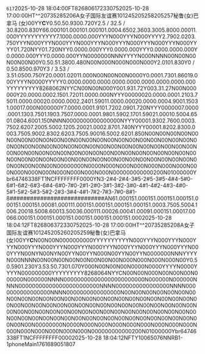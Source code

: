 <?xml version="1.0" encoding="UTF-8"?><serverresponse sip="74.113"><code>617</code><systime>2025-10-28 18:04:00</systime><game id="gid8268061" master="Y" mode="FT" ptype=""><gtype>FT</gtype><gid>8268061</gid><gidm>7233075</gidm><datetime>2025-10-28 17:00:00</datetime><re_time>HT^^</re_time><timeEditPoint>20735285206</timeEditPoint><dangerous>A</dangerous><league>女子国际友谊赛</league><lid>101245</lid><gnum_h>205258</gnum_h><gnum_c>205257</gnum_c><team_h>秘鲁(女)</team_h><team_c>巴拿马 (女)</team_c><session></session><ms></ms><ptype_id>0</ptype_id><ptype></ptype><ptype_map>0</ptype_map><important></important><gopen>Y</gopen><recv>Y</recv><strong>C</strong><sw_ROUH>Y</sw_ROUH><ratio_rouho>0.5</ratio_rouho><ratio_rouhu>0.5</ratio_rouhu><ior_ROUHO>0.930</ior_ROUHO><ior_ROUHU>0.720</ior_ROUHU><sw_ROUC>Y</sw_ROUC><ratio_rouco>2.5 / 3</ratio_rouco><ratio_roucu>2.5 / 3</ratio_roucu><ior_ROUCO>0.820</ior_ROUCO><ior_ROUCU>0.830</ior_ROUCU><sw_RWM>Y</sw_RWM><ior_RWMH1>66.000</ior_RWMH1><ior_RWMH2>101.000</ior_RWMH2><ior_RWMH3>101.000</ior_RWMH3><ior_RWMHOV>101.000</ior_RWMHOV><ior_RWMC1>4.650</ior_RWMC1><ior_RWMC2>2.360</ior_RWMC2><ior_RWMC3>3.300</ior_RWMC3><ior_RWMCOV>5.800</ior_RWMCOV><ior_RWM0>0.000</ior_RWM0><ior_RWMN>11.000</ior_RWMN><sw_RWMH1>Y</sw_RWMH1><sw_RWMH2>Y</sw_RWMH2><sw_RWMH3>Y</sw_RWMH3><sw_RWMHOV>Y</sw_RWMHOV><sw_RWMC1>Y</sw_RWMC1><sw_RWMC2>Y</sw_RWMC2><sw_RWMC3>Y</sw_RWMC3><sw_RWMCOV>Y</sw_RWMCOV><sw_RWM0>Y</sw_RWM0><sw_RWMN>Y</sw_RWMN><sw_RDC>Y</sw_RDC><ior_RDCHN>7.100</ior_RDCHN><ior_RDCCN>0.000</ior_RDCCN><ior_RDCHC>0.000</ior_RDCHC><sw_RDCHN>Y</sw_RDCHN><sw_RDCCN>Y</sw_RDCCN><sw_RDCHC>Y</sw_RDCHC><sw_ARG>N</sw_ARG><ior_ARGH>0</ior_ARGH><ior_ARGC>0</ior_ARGC><ior_ARGN>0</ior_ARGN><sw_ARGH>Y</sw_ARGH><sw_ARGC>Y</sw_ARGC><sw_ARGN>Y</sw_ARGN><sw_BRG>N</sw_BRG><ior_BRGH>0</ior_BRGH><ior_BRGC>0</ior_BRGC><ior_BRGN>0</ior_BRGN><sw_BRGH>Y</sw_BRGH><sw_BRGC>Y</sw_BRGC><sw_BRGN>Y</sw_BRGN><sw_CRG>Y</sw_CRG><ior_CRGH>2.790</ior_CRGH><ior_CRGC>2.020</ior_CRGC><ior_CRGN>3.750</ior_CRGN><sw_CRGH>Y</sw_CRGH><sw_CRGC>Y</sw_CRGC><sw_CRGN>Y</sw_CRGN><sw_DRG>N</sw_DRG><ior_DRGH>0</ior_DRGH><ior_DRGC>0</ior_DRGC><ior_DRGN>0</ior_DRGN><sw_DRGH>Y</sw_DRGH><sw_DRGC>Y</sw_DRGC><sw_DRGN>Y</sw_DRGN><sw_ERG>N</sw_ERG><ior_ERGH>0</ior_ERGH><ior_ERGC>0</ior_ERGC><ior_ERGN>0</ior_ERGN><sw_ERGH>Y</sw_ERGH><sw_ERGC>Y</sw_ERGC><sw_ERGN>Y</sw_ERGN><sw_FRG>N</sw_FRG><ior_FRGH>0</ior_FRGH><ior_FRGC>0</ior_FRGC><ior_FRGN>0</ior_FRGN><sw_FRGH>Y</sw_FRGH><sw_FRGC>Y</sw_FRGC><sw_FRGN>Y</sw_FRGN><sw_GRG>N</sw_GRG><ior_GRGH>0</ior_GRGH><ior_GRGC>0</ior_GRGC><ior_GRGN>0</ior_GRGN><sw_GRGH>Y</sw_GRGH><sw_GRGC>Y</sw_GRGC><sw_GRGN>Y</sw_GRGN><sw_HRG>N</sw_HRG><ior_HRGH>0</ior_HRGH><ior_HRGC>0</ior_HRGC><ior_HRGN>0</ior_HRGN><sw_HRGH>Y</sw_HRGH><sw_HRGC>Y</sw_HRGC><sw_HRGN>Y</sw_HRGN><sw_IRG>N</sw_IRG><ior_IRGH>0</ior_IRGH><ior_IRGC>0</ior_IRGC><ior_IRGN>0</ior_IRGN><sw_IRGH>Y</sw_IRGH><sw_IRGC>Y</sw_IRGC><sw_IRGN>Y</sw_IRGN><sw_JRG>N</sw_JRG><ior_JRGH>0</ior_JRGH><ior_JRGC>0</ior_JRGC><ior_JRGN>0</ior_JRGN><sw_JRGH>Y</sw_JRGH><sw_JRGC>Y</sw_JRGC><sw_JRGN>Y</sw_JRGN><sw_RCS>Y</sw_RCS><ior_RCSH>0</ior_RCSH><ior_RCSC>1.720</ior_RCSC><sw_RCSH>N</sw_RCSH><sw_RCSC>Y</sw_RCSC><sw_RWN>Y</sw_RWN><ior_RWNH>0</ior_RWNH><ior_RWNC>1.720</ior_RWNC><sw_RWNH>N</sw_RWNH><sw_RWNC>Y</sw_RWNC><sw_RWB>Y</sw_RWB><ior_RWBH>0.000</ior_RWBH><ior_RWBC>0.000</ior_RWBC><sw_RWBH>Y</sw_RWBH><sw_RWBC>Y</sw_RWBC><sw_RHG>Y</sw_RHG><ior_RHGH>0.000</ior_RHGH><ior_RHGC>0.000</ior_RHGC><sw_RHGH>Y</sw_RHGH><sw_RHGC>Y</sw_RHGC><sw_RMG>Y</sw_RMG><ior_RMGH>0.000</ior_RMGH><ior_RMGC>0.000</ior_RMGC><ior_RMGN>0.000</ior_RMGN><sw_RWE>Y</sw_RWE><ior_RWEH>0.000</ior_RWEH><ior_RWEC>0.000</ior_RWEC><sw_RWEH>Y</sw_RWEH><sw_RWEC>Y</sw_RWEC><sw_RSB>Y</sw_RSB><ior_RSBH>0.000</ior_RSBH><ior_RSBC>0.000</ior_RSBC><sw_RSBH>Y</sw_RSBH><sw_RSBC>Y</sw_RSBC><sw_RT1G>N</sw_RT1G><ior_RT1G1>0</ior_RT1G1><ior_RT1G2>0</ior_RT1G2><ior_RT1G3>0</ior_RT1G3><ior_RT1G4>0</ior_RT1G4><ior_RT1G5>0</ior_RT1G5><ior_RT1G6>0</ior_RT1G6><ior_RT1GN>0</ior_RT1GN><sw_RT1G1>N</sw_RT1G1><sw_RT1G2>N</sw_RT1G2><sw_RT1G3>N</sw_RT1G3><sw_RT1G4>Y</sw_RT1G4><sw_RT1G5>Y</sw_RT1G5><sw_RT1G6>Y</sw_RT1G6><sw_RT1GN>Y</sw_RT1GN><sw_RT3G>N</sw_RT3G><ior_RT3G1>0</ior_RT3G1><ior_RT3G2>0</ior_RT3G2><ior_RT3GN>0</ior_RT3GN><sw_RT3G1>N</sw_RT3G1><sw_RT3G2>N</sw_RT3G2><sw_RT3GN>N</sw_RT3GN><sw_ARE>N</sw_ARE><ratio_are></ratio_are><ior_AREH>0</ior_AREH><ior_AREC>0</ior_AREC><sw_BRE>N</sw_BRE><ratio_bre></ratio_bre><ior_BREH>0</ior_BREH><ior_BREC>0</ior_BREC><sw_DRE>N</sw_DRE><ratio_dre></ratio_dre><ior_DREH>0</ior_DREH><ior_DREC>0</ior_DREC><sw_ERE>N</sw_ERE><ratio_ere></ratio_ere><ior_EREH>0</ior_EREH><ior_EREC>0</ior_EREC><sw_AROU>N</sw_AROU><ratio_arouo></ratio_arouo><ratio_arouu></ratio_arouu><ior_AROUO>0</ior_AROUO><ior_AROUU>0</ior_AROUU><sw_BROU>N</sw_BROU><ratio_brouo></ratio_brouo><ratio_brouu></ratio_brouu><ior_BROUO>0</ior_BROUO><ior_BROUU>0</ior_BROUU><sw_DROU>Y</sw_DROU><ratio_drouo>0.5</ratio_drouo><ratio_drouu>0.5</ratio_drouu><ior_DROUO>1.380</ior_DROUO><ior_DROUU>0.480</ior_DROUU><sw_EROU>N</sw_EROU><ratio_erouo></ratio_erouo><ratio_erouu></ratio_erouu><ior_EROUO>0</ior_EROUO><ior_EROUU>0</ior_EROUU><sw_ARM>N</sw_ARM><ior_ARMH>0</ior_ARMH><ior_ARMC>0</ior_ARMC><ior_ARMN>0</ior_ARMN><sw_BRM>N</sw_BRM><ior_BRMH>0</ior_BRMH><ior_BRMC>0</ior_BRMC><ior_BRMN>0</ior_BRMN><sw_DRM>N</sw_DRM><ior_DRMH>0</ior_DRMH><ior_DRMC>0</ior_DRMC><ior_DRMN>0</ior_DRMN><sw_ERM>N</sw_ERM><ior_ERMH>0</ior_ERMH><ior_ERMC>0</ior_ERMC><ior_ERMN>0</ior_ERMN><sw_REO>Y</sw_REO><ior_REOO>2.010</ior_REOO><ior_REOE>1.830</ior_REOE><sw_RE>Y</sw_RE><ratio_re>0 / 0.5</ratio_re><ior_REH>0.850</ior_REH><ior_REC>0.970</ior_REC><sw_ROU>Y</sw_ROU><ratio_rouo>3 / 3.5</ratio_rouo><ratio_rouu>3 / 3.5</ratio_rouu><ior_ROUH>1.050</ior_ROUH><ior_ROUC>0.750</ior_ROUC><sw_RM>Y</sw_RM><ior_RMH>20.000</ior_RMH><ior_RMC>1.020</ior_RMC><ior_RMN>11.000</ior_RMN><sw_HRUH>N</sw_HRUH><ratio_hruho></ratio_hruho><ratio_hruhu></ratio_hruhu><ior_HRUHO>0</ior_HRUHO><ior_HRUHU>0</ior_HRUHU><sw_HRUC>N</sw_HRUC><ratio_hruco></ratio_hruco><ratio_hrucu></ratio_hrucu><ior_HRUCO>0</ior_HRUCO><ior_HRUCU>0</ior_HRUCU><sw_HREO>N</sw_HREO><ior_HREOE>0</ior_HREOE><ior_HREOO>0</ior_HREOO><sw_HRT>N</sw_HRT><ior_HRT0>0</ior_HRT0><ior_HRT1>0</ior_HRT1><ior_HRT2>0</ior_HRT2><ior_HRTOV>0</ior_HRTOV><sw_RT>Y</sw_RT><ior_RT01>0.000</ior_RT01><ior_RT23>1.730</ior_RT23><ior_RT46>1.860</ior_RT46><ior_ROVER>19.000</ior_ROVER><sw_RT01>Y</sw_RT01><sw_RT23>Y</sw_RT23><sw_RT46>Y</sw_RT46><sw_ROVER>Y</sw_ROVER><sw_RDT>N</sw_RDT><ior_RDT0>0</ior_RDT0><ior_RDT1>0</ior_RDT1><ior_RDT2>0</ior_RDT2><ior_RDTOV>0</ior_RDTOV><sw_RDT0>Y</sw_RDT0><sw_RDT1>Y</sw_RDT1><sw_RDT2>Y</sw_RDT2><sw_RDTOV>Y</sw_RDTOV><sw_RF>Y</sw_RF><ior_RFHH>0.000</ior_RFHH><ior_RFHN>0.000</ior_RFHN><ior_RFHC>0.000</ior_RFHC><ior_RFNH>0.000</ior_RFNH><ior_RFNN>0.000</ior_RFNN><ior_RFNC>0.000</ior_RFNC><ior_RFCH>0.000</ior_RFCH><ior_RFCN>0.000</ior_RFCN><ior_RFCC>0.000</ior_RFCC><sw_RFHH>Y</sw_RFHH><sw_RFHN>Y</sw_RFHN><sw_RFHC>Y</sw_RFHC><sw_RFNH>Y</sw_RFNH><sw_RFNN>Y</sw_RFNN><sw_RFNC>Y</sw_RFNC><sw_RFCH>Y</sw_RFCH><sw_RFCN>Y</sw_RFCN><sw_RFCC>Y</sw_RFCC><hgid>8268062</hgid><hgopen>N</hgopen><hlive>Y</hlive><hrecv>Y</hrecv><hstrong>C</hstrong><sw_HRE>N</sw_HRE><ratio_hre></ratio_hre><ior_HREH>0</ior_HREH><ior_HREC>0</ior_HREC><sw_HROU>N</sw_HROU><ratio_hrouo></ratio_hrouo><ratio_hrouu></ratio_hrouu><ior_HROUH>0</ior_HROUH><ior_HROUC>0</ior_HROUC><sw_HRM>N</sw_HRM><ior_HRMH>0</ior_HRMH><ior_HRMC>0</ior_HRMC><ior_HRMN>0</ior_HRMN><sw_RTS>Y</sw_RTS><ratio_rtsy>0</ratio_rtsy><ratio_rtsn>0</ratio_rtsn><ior_RTSY>1.93</ior_RTSY><ior_RTSN>1.72</ior_RTSN><sw_RTS2>Y</sw_RTS2><ratio_rts2y>0</ratio_rts2y><ratio_rts2n>0</ratio_rts2n><ior_RTS2Y>3.3</ior_RTS2Y><ior_RTS2N>1.27</ior_RTS2N><sw_ROT>N</sw_ROT><ratio_roty></ratio_roty><ratio_rotn></ratio_rotn><ior_ROTY>0</ior_ROTY><ior_ROTN>0</ior_ROTN><sw_RMPG>N</sw_RMPG><ior_RMPGHH>0</ior_RMPGHH><ior_RMPGHC>0</ior_RMPGHC><ior_RMPGCH>0</ior_RMPGCH><ior_RMPGCC>0</ior_RMPGCC><ior_RMPGNH>0</ior_RMPGNH><ior_RMPGNC>0</ior_RMPGNC><sw_RMTS>Y</sw_RMTS><ior_RMTSHY>20.000</ior_RMTSHY><ior_RMTSHN>0.000</ior_RMTSHN><ior_RMTSCY>2.150</ior_RMTSCY><ior_RMTSCN>1.720</ior_RMTSCN><ior_RMTSNY>11.000</ior_RMTSNY><ior_RMTSNN>0.000</ior_RMTSNN><sw_RMUA>N</sw_RMUA><sw_RMUB>Y</sw_RMUB><sw_RMUC>Y</sw_RMUC><sw_RMUD>Y</sw_RMUD><ior_RMUAHO>0</ior_RMUAHO><ior_RMUAHU>0</ior_RMUAHU><ior_RMUACO>0</ior_RMUACO><ior_RMUACU>0</ior_RMUACU><ior_RMUANO>0</ior_RMUANO><ior_RMUANU>0</ior_RMUANU><ior_RMUBHO>20.000</ior_RMUBHO><ior_RMUBHU>0.000</ior_RMUBHU><ior_RMUBCO>1.210</ior_RMUBCO><ior_RMUBCU>3.750</ior_RMUBCU><ior_RMUBNO>11.000</ior_RMUBNO><ior_RMUBNU>0.000</ior_RMUBNU><ior_RMUCHO>20.000</ior_RMUCHO><ior_RMUCHU>0.000</ior_RMUCHU><ior_RMUCCO>2.240</ior_RMUCCO><ior_RMUCCU>1.590</ior_RMUCCU><ior_RMUCNO>11.000</ior_RMUCNO><ior_RMUCNU>0.000</ior_RMUCNU><ior_RMUDHO>20.000</ior_RMUDHO><ior_RMUDHU>0.000</ior_RMUDHU><ior_RMUDCO>4.900</ior_RMUDCO><ior_RMUDCU>1.150</ior_RMUDCU><ior_RMUDNO>31.000</ior_RMUDNO><ior_RMUDNU>17.000</ior_RMUDNU><sw_RDG>N</sw_RDG><ior_RDGHH>0</ior_RDGHH><ior_RDGHC>0</ior_RDGHC><ior_RDGCH>0</ior_RDGCH><ior_RDGCC>0</ior_RDGCC><ior_RDGSH>0</ior_RDGSH><ior_RDGSC>0</ior_RDGSC><sw_RDS>Y</sw_RDS><ior_RDSHY>7.000</ior_RDSHY><ior_RDSHN>0.000</ior_RDSHN><ior_RDSCY>1.910</ior_RDSCY><ior_RDSCN>1.720</ior_RDSCN><ior_RDSSY>2.090</ior_RDSSY><ior_RDSSN>1.720</ior_RDSSN><sw_RDUA>N</sw_RDUA><sw_RDUB>Y</sw_RDUB><sw_RDUC>Y</sw_RDUC><sw_RDUD>Y</sw_RDUD><ior_RDUAHO>0</ior_RDUAHO><ior_RDUAHU>0</ior_RDUAHU><ior_RDUACO>0</ior_RDUACO><ior_RDUACU>0</ior_RDUACU><ior_RDUASO>0</ior_RDUASO><ior_RDUASU>0</ior_RDUASU><ior_RDUBHO>7.000</ior_RDUBHO><ior_RDUBHU>0.000</ior_RDUBHU><ior_RDUBCO>1.130</ior_RDUBCO><ior_RDUBCU>3.750</ior_RDUBCU><ior_RDUBSO>1.190</ior_RDUBSO><ior_RDUBSU>3.750</ior_RDUBSU><ior_RDUCHO>7.000</ior_RDUCHO><ior_RDUCHU>0.000</ior_RDUCHU><ior_RDUCCO>1.980</ior_RDUCCO><ior_RDUCCU>1.590</ior_RDUCCU><ior_RDUCSO>2.170</ior_RDUCSO><ior_RDUCSU>1.590</ior_RDUCSU><ior_RDUDHO>21.000</ior_RDUDHO><ior_RDUDHU>10.500</ior_RDUDHU><ior_RDUDCO>4.650</ior_RDUDCO><ior_RDUDCU>1.080</ior_RDUDCU><ior_RDUDSO>4.600</ior_RDUDSO><ior_RDUDSU>1.150</ior_RDUDSU><sw_RUPA>N</sw_RUPA><sw_RUPB>N</sw_RUPB><sw_RUPC>N</sw_RUPC><sw_RUPD>N</sw_RUPD><ior_RUPAOH>0</ior_RUPAOH><ior_RUPAOC>0</ior_RUPAOC><ior_RUPAUH>0</ior_RUPAUH><ior_RUPAUC>0</ior_RUPAUC><ior_RUPBOH>0</ior_RUPBOH><ior_RUPBOC>0</ior_RUPBOC><ior_RUPBUH>0</ior_RUPBUH><ior_RUPBUC>0</ior_RUPBUC><ior_RUPCOH>0</ior_RUPCOH><ior_RUPCOC>0</ior_RUPCOC><ior_RUPCUH>0</ior_RUPCUH><ior_RUPCUC>0</ior_RUPCUC><ior_RUPDOH>0</ior_RUPDOH><ior_RUPDOC>0</ior_RUPDOC><ior_RUPDUH>0</ior_RUPDUH><ior_RUPDUC>0</ior_RUPDUC><sw_RUTA>N</sw_RUTA><sw_RUTB>Y</sw_RUTB><sw_RUTC>Y</sw_RUTC><sw_RUTD>Y</sw_RUTD><ior_RUTAOY>0</ior_RUTAOY><ior_RUTAON>0</ior_RUTAON><ior_RUTAUY>0</ior_RUTAUY><ior_RUTAUN>0</ior_RUTAUN><ior_RUTBOY>1.930</ior_RUTBOY><ior_RUTBON>2.760</ior_RUTBON><ior_RUTBUY>0.000</ior_RUTBUY><ior_RUTBUN>3.750</ior_RUTBUN><ior_RUTCOY>2.620</ior_RUTCOY><ior_RUTCON>7.200</ior_RUTCON><ior_RUTCUY>5.500</ior_RUTCUY><ior_RUTCUN>2.120</ior_RUTCUN><ior_RUTDOY>5.200</ior_RUTDOY><ior_RUTDON>21.000</ior_RUTDON><ior_RUTDUY>2.870</ior_RUTDUY><ior_RUTDUN>1.740</ior_RUTDUN><sw_RUEA>N</sw_RUEA><sw_RUEB>Y</sw_RUEB><sw_RUEC>Y</sw_RUEC><sw_RUED>Y</sw_RUED><ior_RUEAOO>0</ior_RUEAOO><ior_RUEAOE>0</ior_RUEAOE><ior_RUEAUO>0</ior_RUEAUO><ior_RUEAUE>0</ior_RUEAUE><ior_RUEBOO>1.820</ior_RUEBOO><ior_RUEBOE>2.830</ior_RUEBOE><ior_RUEBUO>0.000</ior_RUEBUO><ior_RUEBUE>3.750</ior_RUEBUE><ior_RUECOO>5.900</ior_RUECOO><ior_RUECOE>2.830</ior_RUECOE><ior_RUECUO>2.620</ior_RUECUO><ior_RUECUE>3.750</ior_RUECUE><ior_RUEDOO>5.900</ior_RUEDOO><ior_RUEDOE>16.500</ior_RUEDOE><ior_RUEDUO>2.620</ior_RUEDUO><ior_RUEDUE>1.850</ior_RUEDUE><sw_RNC1>N</sw_RNC1><ratio_rnc1h></ratio_rnc1h><ratio_rnc1c></ratio_rnc1c><ior_RNC1H>0</ior_RNC1H><ior_RNC1C>0</ior_RNC1C><sw_RNC2>N</sw_RNC2><ratio_rnc2h></ratio_rnc2h><ratio_rnc2c></ratio_rnc2c><ior_RNC2H>0</ior_RNC2H><ior_RNC2C>0</ior_RNC2C><sw_RNC3>N</sw_RNC3><ratio_rnc3h></ratio_rnc3h><ratio_rnc3c></ratio_rnc3c><ior_RNC3H>0</ior_RNC3H><ior_RNC3C>0</ior_RNC3C><sw_RNC4>N</sw_RNC4><ratio_rnc4h></ratio_rnc4h><ratio_rnc4c></ratio_rnc4c><ior_RNC4H>0</ior_RNC4H><ior_RNC4C>0</ior_RNC4C><sw_RNC5>N</sw_RNC5><ratio_rnc5h></ratio_rnc5h><ratio_rnc5c></ratio_rnc5c><ior_RNC5H>0</ior_RNC5H><ior_RNC5C>0</ior_RNC5C><sw_RNC6>N</sw_RNC6><ratio_rnc6h></ratio_rnc6h><ratio_rnc6c></ratio_rnc6c><ior_RNC6H>0</ior_RNC6H><ior_RNC6C>0</ior_RNC6C><sw_RNC7>N</sw_RNC7><ratio_rnc7h></ratio_rnc7h><ratio_rnc7c></ratio_rnc7c><ior_RNC7H>0</ior_RNC7H><ior_RNC7C>0</ior_RNC7C><sw_RNC8>N</sw_RNC8><ratio_rnc8h></ratio_rnc8h><ratio_rnc8c></ratio_rnc8c><ior_RNC8H>0</ior_RNC8H><ior_RNC8C>0</ior_RNC8C><sw_RNC9>N</sw_RNC9><ratio_rnc9h></ratio_rnc9h><ratio_rnc9c></ratio_rnc9c><ior_RNC9H>0</ior_RNC9H><ior_RNC9C>0</ior_RNC9C><sw_RNCA>N</sw_RNCA><ratio_rncah></ratio_rncah><ratio_rncac></ratio_rncac><ior_RNCAH>0</ior_RNCAH><ior_RNCAC>0</ior_RNCAC><sw_RNCB>N</sw_RNCB><ratio_rncbh></ratio_rncbh><ratio_rncbc></ratio_rncbc><ior_RNCBH>0</ior_RNCBH><ior_RNCBC>0</ior_RNCBC><sw_RNCC>N</sw_RNCC><ratio_rncch></ratio_rncch><ratio_rnccc></ratio_rnccc><ior_RNCCH>0</ior_RNCCH><ior_RNCCC>0</ior_RNCCC><sw_RNCD>N</sw_RNCD><ratio_rncdh></ratio_rncdh><ratio_rncdc></ratio_rncdc><ior_RNCDH>0</ior_RNCDH><ior_RNCDC>0</ior_RNCDC><sw_RNCE>N</sw_RNCE><ratio_rnceh></ratio_rnceh><ratio_rncec></ratio_rncec><ior_RNCEH>0</ior_RNCEH><ior_RNCEC>0</ior_RNCEC><sw_RNCF>N</sw_RNCF><ratio_rncfh></ratio_rncfh><ratio_rncfc></ratio_rncfc><ior_RNCFH>0</ior_RNCFH><ior_RNCFC>0</ior_RNCFC><sw_RNCG>N</sw_RNCG><ratio_rncgh></ratio_rncgh><ratio_rncgc></ratio_rncgc><ior_RNCGH>0</ior_RNCGH><ior_RNCGC>0</ior_RNCGC><sw_RNCH>N</sw_RNCH><ratio_rnchh></ratio_rnchh><ratio_rnchc></ratio_rnchc><ior_RNCHH>0</ior_RNCHH><ior_RNCHC>0</ior_RNCHC><sw_RNCI>N</sw_RNCI><ratio_rncih></ratio_rncih><ratio_rncic></ratio_rncic><ior_RNCIH>0</ior_RNCIH><ior_RNCIC>0</ior_RNCIC><sw_RNCJ>N</sw_RNCJ><ratio_rncjh></ratio_rncjh><ratio_rncjc></ratio_rncjc><ior_RNCJH>0</ior_RNCJH><ior_RNCJC>0</ior_RNCJC><sw_RNCK>N</sw_RNCK><ratio_rnckh></ratio_rnckh><ratio_rnckc></ratio_rnckc><ior_RNCKH>0</ior_RNCKH><ior_RNCKC>0</ior_RNCKC><sw_RNCL>N</sw_RNCL><ratio_rnclh></ratio_rnclh><ratio_rnclc></ratio_rnclc><ior_RNCLH>0</ior_RNCLH><ior_RNCLC>0</ior_RNCLC><sw_RNCM>N</sw_RNCM><ratio_rncmh></ratio_rncmh><ratio_rncmc></ratio_rncmc><ior_RNCMH>0</ior_RNCMH><ior_RNCMC>0</ior_RNCMC><sw_RNCN>N</sw_RNCN><ratio_rncnh></ratio_rncnh><ratio_rncnc></ratio_rncnc><ior_RNCNH>0</ior_RNCNH><ior_RNCNC>0</ior_RNCNC><sw_RNCO>N</sw_RNCO><ratio_rncoh></ratio_rncoh><ratio_rncoc></ratio_rncoc><ior_RNCOH>0</ior_RNCOH><ior_RNCOC>0</ior_RNCOC><sw_RNCP>N</sw_RNCP><ratio_rncph></ratio_rncph><ratio_rncpc></ratio_rncpc><ior_RNCPH>0</ior_RNCPH><ior_RNCPC>0</ior_RNCPC><sw_RNCQ>N</sw_RNCQ><ratio_rncqh></ratio_rncqh><ratio_rncqc></ratio_rncqc><ior_RNCQH>0</ior_RNCQH><ior_RNCQC>0</ior_RNCQC><sw_RNCR>N</sw_RNCR><ratio_rncrh></ratio_rncrh><ratio_rncrc></ratio_rncrc><ior_RNCRH>0</ior_RNCRH><ior_RNCRC>0</ior_RNCRC><sw_RNCS>N</sw_RNCS><ratio_rncsh></ratio_rncsh><ratio_rncsc></ratio_rncsc><ior_RNCSH>0</ior_RNCSH><ior_RNCSC>0</ior_RNCSC><sw_RNCT>N</sw_RNCT><ratio_rncth></ratio_rncth><ratio_rnctc></ratio_rnctc><ior_RNCTH>0</ior_RNCTH><ior_RNCTC>0</ior_RNCTC><sw_RNCU>N</sw_RNCU><ratio_rncuh></ratio_rncuh><ratio_rncuc></ratio_rncuc><ior_RNCUH>0</ior_RNCUH><ior_RNCUC>0</ior_RNCUC><sw_RNBA>N</sw_RNBA><ratio_rnbah></ratio_rnbah><ratio_rnbac></ratio_rnbac><ior_RNBAH>0</ior_RNBAH><ior_RNBAC>0</ior_RNBAC><sw_RNBB>N</sw_RNBB><ratio_rnbbh></ratio_rnbbh><ratio_rnbbc></ratio_rnbbc><ior_RNBBH>0</ior_RNBBH><ior_RNBBC>0</ior_RNBBC><sw_RNBC>N</sw_RNBC><ratio_rnbch></ratio_rnbch><ratio_rnbcc></ratio_rnbcc><ior_RNBCH>0</ior_RNBCH><ior_RNBCC>0</ior_RNBCC><sw_RNBD>N</sw_RNBD><ratio_rnbdh></ratio_rnbdh><ratio_rnbdc></ratio_rnbdc><ior_RNBDH>0</ior_RNBDH><ior_RNBDC>0</ior_RNBDC><sw_RNBE>N</sw_RNBE><ratio_rnbeh></ratio_rnbeh><ratio_rnbec></ratio_rnbec><ior_RNBEH>0</ior_RNBEH><ior_RNBEC>0</ior_RNBEC><sw_RNBF>N</sw_RNBF><ratio_rnbfh></ratio_rnbfh><ratio_rnbfc></ratio_rnbfc><ior_RNBFH>0</ior_RNBFH><ior_RNBFC>0</ior_RNBFC><sw_RNBG>N</sw_RNBG><ratio_rnbgh></ratio_rnbgh><ratio_rnbgc></ratio_rnbgc><ior_RNBGH>0</ior_RNBGH><ior_RNBGC>0</ior_RNBGC><sw_RNBH>N</sw_RNBH><ratio_rnbhh></ratio_rnbhh><ratio_rnbhc></ratio_rnbhc><ior_RNBHH>0</ior_RNBHH><ior_RNBHC>0</ior_RNBHC><sw_RNBI>N</sw_RNBI><ratio_rnbih></ratio_rnbih><ratio_rnbic></ratio_rnbic><ior_RNBIH>0</ior_RNBIH><ior_RNBIC>0</ior_RNBIC><sw_RNBJ>N</sw_RNBJ><ratio_rnbjh></ratio_rnbjh><ratio_rnbjc></ratio_rnbjc><ior_RNBJH>0</ior_RNBJH><ior_RNBJC>0</ior_RNBJC><sw_RNBK>N</sw_RNBK><ratio_rnbkh></ratio_rnbkh><ratio_rnbkc></ratio_rnbkc><ior_RNBKH>0</ior_RNBKH><ior_RNBKC>0</ior_RNBKC><sw_RNBL>N</sw_RNBL><ratio_rnblh></ratio_rnblh><ratio_rnblc></ratio_rnblc><ior_RNBLH>0</ior_RNBLH><ior_RNBLC>0</ior_RNBLC><sw_RNBM>N</sw_RNBM><ratio_rnbmh></ratio_rnbmh><ratio_rnbmc></ratio_rnbmc><ior_RNBMH>0</ior_RNBMH><ior_RNBMC>0</ior_RNBMC><sw_RNBN>N</sw_RNBN><ratio_rnbnh></ratio_rnbnh><ratio_rnbnc></ratio_rnbnc><ior_RNBNH>0</ior_RNBNH><ior_RNBNC>0</ior_RNBNC><sw_RNBO>N</sw_RNBO><ratio_rnboh></ratio_rnboh><ratio_rnboc></ratio_rnboc><ior_RNBOH>0</ior_RNBOH><ior_RNBOC>0</ior_RNBOC><sw_RSHA>N</sw_RSHA><ratio_rshay></ratio_rshay><ratio_rshan></ratio_rshan><ior_RSHAY>0</ior_RSHAY><ior_RSHAN>0</ior_RSHAN><sw_RSHB>N</sw_RSHB><ratio_rshby></ratio_rshby><ratio_rshbn></ratio_rshbn><ior_RSHBY>0</ior_RSHBY><ior_RSHBN>0</ior_RSHBN><sw_RSHC>N</sw_RSHC><ratio_rshcy></ratio_rshcy><ratio_rshcn></ratio_rshcn><ior_RSHCY>0</ior_RSHCY><ior_RSHCN>0</ior_RSHCN><sw_RSHD>N</sw_RSHD><ratio_rshdy></ratio_rshdy><ratio_rshdn></ratio_rshdn><ior_RSHDY>0</ior_RSHDY><ior_RSHDN>0</ior_RSHDN><sw_RSHE>N</sw_RSHE><ratio_rshey></ratio_rshey><ratio_rshen></ratio_rshen><ior_RSHEY>0</ior_RSHEY><ior_RSHEN>0</ior_RSHEN><sw_RSHF>N</sw_RSHF><ratio_rshfy></ratio_rshfy><ratio_rshfn></ratio_rshfn><ior_RSHFY>0</ior_RSHFY><ior_RSHFN>0</ior_RSHFN><sw_RSHG>N</sw_RSHG><ratio_rshgy></ratio_rshgy><ratio_rshgn></ratio_rshgn><ior_RSHGY>0</ior_RSHGY><ior_RSHGN>0</ior_RSHGN><sw_RSHH>N</sw_RSHH><ratio_rshhy></ratio_rshhy><ratio_rshhn></ratio_rshhn><ior_RSHHY>0</ior_RSHHY><ior_RSHHN>0</ior_RSHHN><sw_RSHI>N</sw_RSHI><ratio_rshiy></ratio_rshiy><ratio_rshin></ratio_rshin><ior_RSHIY>0</ior_RSHIY><ior_RSHIN>0</ior_RSHIN><sw_RSHJ>N</sw_RSHJ><ratio_rshjy></ratio_rshjy><ratio_rshjn></ratio_rshjn><ior_RSHJY>0</ior_RSHJY><ior_RSHJN>0</ior_RSHJN><sw_RSHK>N</sw_RSHK><ratio_rshky></ratio_rshky><ratio_rshkn></ratio_rshkn><ior_RSHKY>0</ior_RSHKY><ior_RSHKN>0</ior_RSHKN><sw_RSHL>N</sw_RSHL><ratio_rshly></ratio_rshly><ratio_rshln></ratio_rshln><ior_RSHLY>0</ior_RSHLY><ior_RSHLN>0</ior_RSHLN><sw_RSHM>N</sw_RSHM><ratio_rshmy></ratio_rshmy><ratio_rshmn></ratio_rshmn><ior_RSHMY>0</ior_RSHMY><ior_RSHMN>0</ior_RSHMN><sw_RSHN>N</sw_RSHN><ratio_rshny></ratio_rshny><ratio_rshnn></ratio_rshnn><ior_RSHNY>0</ior_RSHNY><ior_RSHNN>0</ior_RSHNN><sw_RSHO>N</sw_RSHO><ratio_rshoy></ratio_rshoy><ratio_rshon></ratio_rshon><ior_RSHOY>0</ior_RSHOY><ior_RSHON>0</ior_RSHON><sw_RSCA>N</sw_RSCA><ratio_rscay></ratio_rscay><ratio_rscan></ratio_rscan><ior_RSCAY>0</ior_RSCAY><ior_RSCAN>0</ior_RSCAN><sw_RSCB>N</sw_RSCB><ratio_rscby></ratio_rscby><ratio_rscbn></ratio_rscbn><ior_RSCBY>0</ior_RSCBY><ior_RSCBN>0</ior_RSCBN><sw_RSCC>N</sw_RSCC><ratio_rsccy></ratio_rsccy><ratio_rsccn></ratio_rsccn><ior_RSCCY>0</ior_RSCCY><ior_RSCCN>0</ior_RSCCN><sw_RSCD>N</sw_RSCD><ratio_rscdy></ratio_rscdy><ratio_rscdn></ratio_rscdn><ior_RSCDY>0</ior_RSCDY><ior_RSCDN>0</ior_RSCDN><sw_RSCE>N</sw_RSCE><ratio_rscey></ratio_rscey><ratio_rscen></ratio_rscen><ior_RSCEY>0</ior_RSCEY><ior_RSCEN>0</ior_RSCEN><sw_RSCF>N</sw_RSCF><ratio_rscfy></ratio_rscfy><ratio_rscfn></ratio_rscfn><ior_RSCFY>0</ior_RSCFY><ior_RSCFN>0</ior_RSCFN><sw_RSCG>N</sw_RSCG><ratio_rscgy></ratio_rscgy><ratio_rscgn></ratio_rscgn><ior_RSCGY>0</ior_RSCGY><ior_RSCGN>0</ior_RSCGN><sw_RSCH>N</sw_RSCH><ratio_rschy></ratio_rschy><ratio_rschn></ratio_rschn><ior_RSCHY>0</ior_RSCHY><ior_RSCHN>0</ior_RSCHN><sw_RSCI>N</sw_RSCI><ratio_rsciy></ratio_rsciy><ratio_rscin></ratio_rscin><ior_RSCIY>0</ior_RSCIY><ior_RSCIN>0</ior_RSCIN><sw_RSCJ>N</sw_RSCJ><ratio_rscjy></ratio_rscjy><ratio_rscjn></ratio_rscjn><ior_RSCJY>0</ior_RSCJY><ior_RSCJN>0</ior_RSCJN><sw_RSCK>N</sw_RSCK><ratio_rscky></ratio_rscky><ratio_rsckn></ratio_rsckn><ior_RSCKY>0</ior_RSCKY><ior_RSCKN>0</ior_RSCKN><sw_RSCL>N</sw_RSCL><ratio_rscly></ratio_rscly><ratio_rscln></ratio_rscln><ior_RSCLY>0</ior_RSCLY><ior_RSCLN>0</ior_RSCLN><sw_RSCM>N</sw_RSCM><ratio_rscmy></ratio_rscmy><ratio_rscmn></ratio_rscmn><ior_RSCMY>0</ior_RSCMY><ior_RSCMN>0</ior_RSCMN><sw_RSCN>N</sw_RSCN><ratio_rscny></ratio_rscny><ratio_rscnn></ratio_rscnn><ior_RSCNY>0</ior_RSCNY><ior_RSCNN>0</ior_RSCNN><sw_RSCO>N</sw_RSCO><ratio_rscoy></ratio_rscoy><ratio_rscon></ratio_rscon><ior_RSCOY>0</ior_RSCOY><ior_RSCON>0</ior_RSCON><sw_RPS>N</sw_RPS><ior_RPSY>0</ior_RPSY><ior_RPSN>0</ior_RPSN><sw_TARU>N</sw_TARU><ratio_taruo></ratio_taruo><ratio_taruu></ratio_taruu><ior_TARUO>0</ior_TARUO><ior_TARUU>0</ior_TARUU><sw_TBRU>N</sw_TBRU><ratio_tbruo></ratio_tbruo><ratio_tbruu></ratio_tbruu><ior_TBRUO>0</ior_TBRUO><ior_TBRUU>0</ior_TBRUU><sw_TDRU>N</sw_TDRU><ratio_tdruo></ratio_tdruo><ratio_tdruu></ratio_tdruu><ior_TDRUO>0</ior_TDRUO><ior_TDRUU>0</ior_TDRUU><sw_TERU>N</sw_TERU><ratio_teruo></ratio_teruo><ratio_teruu></ratio_teruu><ior_TERUO>0</ior_TERUO><ior_TERUU>0</ior_TERUU><sw_RTW>N</sw_RTW><ior_RTWH1>0</ior_RTWH1><ior_RTWH2>0</ior_RTWH2><ior_RTWHOV>0</ior_RTWHOV><ior_RTWC1>0</ior_RTWC1><ior_RTWC2>0</ior_RTWC2><ior_RTWCOV>0</ior_RTWCOV><ior_RTW0>0</ior_RTW0><ior_RTWN>0</ior_RTWN><sw_RPF>N</sw_RPF><ior_RPF1>0</ior_RPF1><ior_RPF2>0</ior_RPF2><ior_RPF3>0</ior_RPF3><ior_RPFOV>0</ior_RPFOV><sw_RPXA>N</sw_RPXA><ior_RPXAH>0</ior_RPXAH><ior_RPXAC>0</ior_RPXAC><ior_RPXAN>0</ior_RPXAN><sw_RPXB>N</sw_RPXB><ior_RPXBH>0</ior_RPXBH><ior_RPXBC>0</ior_RPXBC><ior_RPXBN>0</ior_RPXBN><sw_RPXC>N</sw_RPXC><ior_RPXCH>0</ior_RPXCH><ior_RPXCC>0</ior_RPXCC><ior_RPXCN>0</ior_RPXCN><sw_RPXD>N</sw_RPXD><ior_RPXDH>0</ior_RPXDH><ior_RPXDC>0</ior_RPXDC><ior_RPXDN>0</ior_RPXDN><sw_RPXE>N</sw_RPXE><ior_RPXEH>0</ior_RPXEH><ior_RPXEC>0</ior_RPXEC><ior_RPXEN>0</ior_RPXEN><sw_RPXF>N</sw_RPXF><ior_RPXFH>0</ior_RPXFH><ior_RPXFC>0</ior_RPXFC><ior_RPXFN>0</ior_RPXFN><sw_RPXG>N</sw_RPXG><ior_RPXGH>0</ior_RPXGH><ior_RPXGC>0</ior_RPXGC><ior_RPXGN>0</ior_RPXGN><sw_RPXH>N</sw_RPXH><ior_RPXHH>0</ior_RPXHH><ior_RPXHC>0</ior_RPXHC><ior_RPXHN>0</ior_RPXHN><sw_RPXI>N</sw_RPXI><ior_RPXIH>0</ior_RPXIH><ior_RPXIC>0</ior_RPXIC><ior_RPXIN>0</ior_RPXIN><sw_RPXJ>N</sw_RPXJ><ior_RPXJH>0</ior_RPXJH><ior_RPXJC>0</ior_RPXJC><ior_RPXJN>0</ior_RPXJN><sw_RPXK>N</sw_RPXK><ior_RPXKH>0</ior_RPXKH><ior_RPXKC>0</ior_RPXKC><ior_RPXKN>0</ior_RPXKN><sw_RPXL>N</sw_RPXL><ior_RPXLH>0</ior_RPXLH><ior_RPXLC>0</ior_RPXLC><ior_RPXLN>0</ior_RPXLN><sw_RPXM>N</sw_RPXM><ior_RPXMH>0</ior_RPXMH><ior_RPXMC>0</ior_RPXMC><ior_RPXMN>0</ior_RPXMN><sw_RPXN>N</sw_RPXN><ior_RPXNH>0</ior_RPXNH><ior_RPXNC>0</ior_RPXNC><ior_RPXNN>0</ior_RPXNN><sw_RPXO>N</sw_RPXO><ior_RPXOH>0</ior_RPXOH><ior_RPXOC>0</ior_RPXOC><ior_RPXON>0</ior_RPXON><score_h_A_ot>0</score_h_A_ot><score_c_A_ot>0</score_c_A_ot><score_h_B_ot>0</score_h_B_ot><score_c_B_ot>0</score_c_B_ot><score_h_D_ot>0</score_h_D_ot><score_c_D_ot>0</score_c_D_ot><score_h_E_ot>0</score_h_E_ot><score_c_E_ot>0</score_c_E_ot><score_h>0</score_h><score_c>2</score_c><redcard_h>0</redcard_h><redcard_c>0</redcard_c><midfield>N</midfield><score_h_A>0</score_h_A><score_c_A>1</score_c_A><score_h_B>0</score_h_B><score_c_B>0</score_c_B><score_h_D>0</score_h_D><score_c_D>0</score_c_D><score_h_E>0</score_h_E><score_c_E>0</score_c_E><FT_score_h></FT_score_h><FT_score_c></FT_score_c><ET_score_h></ET_score_h><ET_score_c></ET_score_c><PK_Method></PK_Method><firstkick></firstkick><nowGoal></nowGoal><endGame></endGame><sc_1st_H></sc_1st_H><sc_1st_C></sc_1st_C><sc_2nd_H></sc_2nd_H><sc_2nd_C></sc_2nd_C><sc_3th_H></sc_3th_H><sc_3th_C></sc_3th_C><sc_4th_H></sc_4th_H><sc_4th_C></sc_4th_C><sc_5th_H></sc_5th_H><sc_5th_C></sc_5th_C><Live>Y</Live><eventid></eventid><eventid_phone></eventid_phone><mt>br</mt><mt_id>64746338</mt_id><mt_gtype>FT</mt_gtype><mt_sid>1</mt_sid><mt_lineups>N</mt_lineups><hot></hot><center_tv></center_tv><score_new>C</score_new><pfcolor_h>FFFFFF</pfcolor_h><pfcolor_c>FF0000</pfcolor_c><RPD><sw_RPD>Y</sw_RPD><sw_HRPD>N</sw_HRPD><pd_rtypes>3-2#4-2#4-3#5-2#5-3#5-4#4-5#0-6#1-6#2-6#3-6#4-6#0-7#0-2#1-2#0-3#1-3#2-3#0-4#1-4#2-4#3-4#0-5#1-5#2-5#3-5#2-2#3-3#4-4#1-7#2-7#3-7#0-8#1-8#####</pd_rtypes><hpd_rtypes>#######################</hpd_rtypes><pd_strong>A</pd_strong><hpd_strong>N</hpd_strong><ior_RH3C2>61.000</ior_RH3C2><ior_RH4C2>151.000</ior_RH4C2><ior_RH4C3>151.000</ior_RH4C3><ior_RH5C2>151.000</ior_RH5C2><ior_RH5C3>151.000</ior_RH5C3><ior_RH5C4>151.000</ior_RH5C4><ior_RH4C5>151.000</ior_RH4C5><ior_RH0C6>81.000</ior_RH0C6><ior_RH1C6>111.000</ior_RH1C6><ior_RH2C6>151.000</ior_RH2C6><ior_RH3C6>151.000</ior_RH3C6><ior_RH4C6>151.000</ior_RH4C6><ior_RH0C7>151.000</ior_RH0C7><ior_RH0C2>3.750</ior_RH0C2><ior_RH1C2>5.500</ior_RH1C2><ior_RH0C3>4.100</ior_RH0C3><ior_RH1C3>6.200</ior_RH1C3><ior_RH2C3>18.500</ior_RH2C3><ior_RH0C4>8.600</ior_RH0C4><ior_RH1C4>13.500</ior_RH1C4><ior_RH2C4>36.000</ior_RH2C4><ior_RH3C4>111.000</ior_RH3C4><ior_RH0C5>26.000</ior_RH0C5><ior_RH1C5>41.000</ior_RH1C5><ior_RH2C5>91.000</ior_RH2C5><ior_RH3C5>151.000</ior_RH3C5><ior_RH2C2>17.000</ior_RH2C2><ior_RH3C3>66.000</ior_RH3C3><ior_RH4C4>151.000</ior_RH4C4><ior_RH1C7>151.000</ior_RH1C7><ior_RH2C7>151.000</ior_RH2C7><ior_RH3C7>151.000</ior_RH3C7><ior_RH0C8>151.000</ior_RH0C8><ior_RH1C8>151.000</ior_RH1C8></RPD><systime>2025-10-28 18:04:12</systime></game><game id="gid8268063" master="N" mode="FT" ptype=""><gtype>FT</gtype><gid>8268063</gid><gidm>7233075</gidm><datetime>2025-10-28 17:00:00</datetime><re_time>HT^^</re_time><timeEditPoint>20735285208</timeEditPoint><dangerous>A</dangerous><league>女子国际友谊赛</league><lid>101245</lid><gnum_h>205260</gnum_h><gnum_c>205259</gnum_c><team_h>秘鲁(女)</team_h><team_c>巴拿马 (女)</team_c><session></session><ms></ms><ptype_id>0</ptype_id><ptype></ptype><ptype_map>0</ptype_map><important></important><gopen>Y</gopen><recv>Y</recv><strong>C</strong><sw_ROUH>N</sw_ROUH><ratio_rouho></ratio_rouho><ratio_rouhu></ratio_rouhu><ior_ROUHO>0</ior_ROUHO><ior_ROUHU>0</ior_ROUHU><sw_ROUC>N</sw_ROUC><ratio_rouco></ratio_rouco><ratio_roucu></ratio_roucu><ior_ROUCO>0</ior_ROUCO><ior_ROUCU>0</ior_ROUCU><sw_RWM>N</sw_RWM><ior_RWMH1>0</ior_RWMH1><ior_RWMH2>0</ior_RWMH2><ior_RWMH3>0</ior_RWMH3><ior_RWMHOV>0</ior_RWMHOV><ior_RWMC1>0</ior_RWMC1><ior_RWMC2>0</ior_RWMC2><ior_RWMC3>0</ior_RWMC3><ior_RWMCOV>0</ior_RWMCOV><ior_RWM0>0</ior_RWM0><ior_RWMN>0</ior_RWMN><sw_RWMH1>Y</sw_RWMH1><sw_RWMH2>Y</sw_RWMH2><sw_RWMH3>Y</sw_RWMH3><sw_RWMHOV>Y</sw_RWMHOV><sw_RWMC1>Y</sw_RWMC1><sw_RWMC2>Y</sw_RWMC2><sw_RWMC3>Y</sw_RWMC3><sw_RWMCOV>Y</sw_RWMCOV><sw_RWM0>Y</sw_RWM0><sw_RWMN>Y</sw_RWMN><sw_RDC>N</sw_RDC><ior_RDCHN>0</ior_RDCHN><ior_RDCCN>0</ior_RDCCN><ior_RDCHC>0</ior_RDCHC><sw_RDCHN>Y</sw_RDCHN><sw_RDCCN>Y</sw_RDCCN><sw_RDCHC>Y</sw_RDCHC><sw_ARG>N</sw_ARG><ior_ARGH>0</ior_ARGH><ior_ARGC>0</ior_ARGC><ior_ARGN>0</ior_ARGN><sw_ARGH>Y</sw_ARGH><sw_ARGC>Y</sw_ARGC><sw_ARGN>Y</sw_ARGN><sw_BRG>N</sw_BRG><ior_BRGH>0</ior_BRGH><ior_BRGC>0</ior_BRGC><ior_BRGN>0</ior_BRGN><sw_BRGH>Y</sw_BRGH><sw_BRGC>Y</sw_BRGC><sw_BRGN>Y</sw_BRGN><sw_CRG>N</sw_CRG><ior_CRGH>0</ior_CRGH><ior_CRGC>0</ior_CRGC><ior_CRGN>0</ior_CRGN><sw_CRGH>Y</sw_CRGH><sw_CRGC>Y</sw_CRGC><sw_CRGN>Y</sw_CRGN><sw_DRG>N</sw_DRG><ior_DRGH>0</ior_DRGH><ior_DRGC>0</ior_DRGC><ior_DRGN>0</ior_DRGN><sw_DRGH>Y</sw_DRGH><sw_DRGC>Y</sw_DRGC><sw_DRGN>Y</sw_DRGN><sw_ERG>N</sw_ERG><ior_ERGH>0</ior_ERGH><ior_ERGC>0</ior_ERGC><ior_ERGN>0</ior_ERGN><sw_ERGH>Y</sw_ERGH><sw_ERGC>Y</sw_ERGC><sw_ERGN>Y</sw_ERGN><sw_FRG>N</sw_FRG><ior_FRGH>0</ior_FRGH><ior_FRGC>0</ior_FRGC><ior_FRGN>0</ior_FRGN><sw_FRGH>Y</sw_FRGH><sw_FRGC>Y</sw_FRGC><sw_FRGN>Y</sw_FRGN><sw_GRG>N</sw_GRG><ior_GRGH>0</ior_GRGH><ior_GRGC>0</ior_GRGC><ior_GRGN>0</ior_GRGN><sw_GRGH>Y</sw_GRGH><sw_GRGC>Y</sw_GRGC><sw_GRGN>Y</sw_GRGN><sw_HRG>N</sw_HRG><ior_HRGH>0</ior_HRGH><ior_HRGC>0</ior_HRGC><ior_HRGN>0</ior_HRGN><sw_HRGH>Y</sw_HRGH><sw_HRGC>Y</sw_HRGC><sw_HRGN>Y</sw_HRGN><sw_IRG>N</sw_IRG><ior_IRGH>0</ior_IRGH><ior_IRGC>0</ior_IRGC><ior_IRGN>0</ior_IRGN><sw_IRGH>Y</sw_IRGH><sw_IRGC>Y</sw_IRGC><sw_IRGN>Y</sw_IRGN><sw_JRG>N</sw_JRG><ior_JRGH>0</ior_JRGH><ior_JRGC>0</ior_JRGC><ior_JRGN>0</ior_JRGN><sw_JRGH>Y</sw_JRGH><sw_JRGC>Y</sw_JRGC><sw_JRGN>Y</sw_JRGN><sw_RCS>N</sw_RCS><ior_RCSH>0</ior_RCSH><ior_RCSC>0</ior_RCSC><sw_RCSH>N</sw_RCSH><sw_RCSC>Y</sw_RCSC><sw_RWN>N</sw_RWN><ior_RWNH>0</ior_RWNH><ior_RWNC>0</ior_RWNC><sw_RWNH>N</sw_RWNH><sw_RWNC>Y</sw_RWNC><sw_RWB>N</sw_RWB><ior_RWBH>0</ior_RWBH><ior_RWBC>0</ior_RWBC><sw_RWBH>Y</sw_RWBH><sw_RWBC>Y</sw_RWBC><sw_RHG>N</sw_RHG><ior_RHGH>0</ior_RHGH><ior_RHGC>0</ior_RHGC><sw_RHGH>Y</sw_RHGH><sw_RHGC>Y</sw_RHGC><sw_RMG>N</sw_RMG><ior_RMGH>0</ior_RMGH><ior_RMGC>0</ior_RMGC><ior_RMGN>0</ior_RMGN><sw_RWE>N</sw_RWE><ior_RWEH>0</ior_RWEH><ior_RWEC>0</ior_RWEC><sw_RWEH>Y</sw_RWEH><sw_RWEC>Y</sw_RWEC><sw_RSB>N</sw_RSB><ior_RSBH>0</ior_RSBH><ior_RSBC>0</ior_RSBC><sw_RSBH>Y</sw_RSBH><sw_RSBC>Y</sw_RSBC><sw_RT1G>N</sw_RT1G><ior_RT1G1>0</ior_RT1G1><ior_RT1G2>0</ior_RT1G2><ior_RT1G3>0</ior_RT1G3><ior_RT1G4>0</ior_RT1G4><ior_RT1G5>0</ior_RT1G5><ior_RT1G6>0</ior_RT1G6><ior_RT1GN>0</ior_RT1GN><sw_RT1G1>N</sw_RT1G1><sw_RT1G2>N</sw_RT1G2><sw_RT1G3>N</sw_RT1G3><sw_RT1G4>Y</sw_RT1G4><sw_RT1G5>Y</sw_RT1G5><sw_RT1G6>Y</sw_RT1G6><sw_RT1GN>Y</sw_RT1GN><sw_RT3G>N</sw_RT3G><ior_RT3G1>0</ior_RT3G1><ior_RT3G2>0</ior_RT3G2><ior_RT3GN>0</ior_RT3GN><sw_RT3G1>N</sw_RT3G1><sw_RT3G2>N</sw_RT3G2><sw_RT3GN>N</sw_RT3GN><sw_ARE>N</sw_ARE><ratio_are></ratio_are><ior_AREH>0</ior_AREH><ior_AREC>0</ior_AREC><sw_BRE>N</sw_BRE><ratio_bre></ratio_bre><ior_BREH>0</ior_BREH><ior_BREC>0</ior_BREC><sw_DRE>N</sw_DRE><ratio_dre></ratio_dre><ior_DREH>0</ior_DREH><ior_DREC>0</ior_DREC><sw_ERE>N</sw_ERE><ratio_ere></ratio_ere><ior_EREH>0</ior_EREH><ior_EREC>0</ior_EREC><sw_AROU>N</sw_AROU><ratio_arouo></ratio_arouo><ratio_arouu></ratio_arouu><ior_AROUO>0</ior_AROUO><ior_AROUU>0</ior_AROUU><sw_BROU>N</sw_BROU><ratio_brouo></ratio_brouo><ratio_brouu></ratio_brouu><ior_BROUO>0</ior_BROUO><ior_BROUU>0</ior_BROUU><sw_DROU>N</sw_DROU><ratio_drouo></ratio_drouo><ratio_drouu></ratio_drouu><ior_DROUO>0</ior_DROUO><ior_DROUU>0</ior_DROUU><sw_EROU>N</sw_EROU><ratio_erouo></ratio_erouo><ratio_erouu></ratio_erouu><ior_EROUO>0</ior_EROUO><ior_EROUU>0</ior_EROUU><sw_ARM>N</sw_ARM><ior_ARMH>0</ior_ARMH><ior_ARMC>0</ior_ARMC><ior_ARMN>0</ior_ARMN><sw_BRM>N</sw_BRM><ior_BRMH>0</ior_BRMH><ior_BRMC>0</ior_BRMC><ior_BRMN>0</ior_BRMN><sw_DRM>N</sw_DRM><ior_DRMH>0</ior_DRMH><ior_DRMC>0</ior_DRMC><ior_DRMN>0</ior_DRMN><sw_ERM>N</sw_ERM><ior_ERMH>0</ior_ERMH><ior_ERMC>0</ior_ERMC><ior_ERMN>0</ior_ERMN><sw_REO>N</sw_REO><ior_REOO>0</ior_REOO><ior_REOE>0</ior_REOE><sw_RE>Y</sw_RE><ratio_re>0.5</ratio_re><ior_REH>0.590</ior_REH><ior_REC>1.230</ior_REC><sw_ROU>Y</sw_ROU><ratio_rouo>3.5</ratio_rouo><ratio_rouu>3.5</ratio_rouu><ior_ROUH>0.730</ior_ROUH><ior_ROUC>1.070</ior_ROUC><sw_RM>Y</sw_RM><ior_RMH>0</ior_RMH><ior_RMC>0</ior_RMC><ior_RMN>0</ior_RMN><sw_HRUH>N</sw_HRUH><ratio_hruho></ratio_hruho><ratio_hruhu></ratio_hruhu><ior_HRUHO>0</ior_HRUHO><ior_HRUHU>0</ior_HRUHU><sw_HRUC>N</sw_HRUC><ratio_hruco></ratio_hruco><ratio_hrucu></ratio_hrucu><ior_HRUCO>0</ior_HRUCO><ior_HRUCU>0</ior_HRUCU><sw_HREO>N</sw_HREO><ior_HREOE>0</ior_HREOE><ior_HREOO>0</ior_HREOO><sw_HRT>N</sw_HRT><ior_HRT0>0</ior_HRT0><ior_HRT1>0</ior_HRT1><ior_HRT2>0</ior_HRT2><ior_HRTOV>0</ior_HRTOV><sw_RT>N</sw_RT><ior_RT01>0</ior_RT01><ior_RT23>0</ior_RT23><ior_RT46>0</ior_RT46><ior_ROVER>0</ior_ROVER><sw_RT01>Y</sw_RT01><sw_RT23>Y</sw_RT23><sw_RT46>Y</sw_RT46><sw_ROVER>Y</sw_ROVER><sw_RDT>N</sw_RDT><ior_RDT0>0</ior_RDT0><ior_RDT1>0</ior_RDT1><ior_RDT2>0</ior_RDT2><ior_RDTOV>0</ior_RDTOV><sw_RDT0>Y</sw_RDT0><sw_RDT1>Y</sw_RDT1><sw_RDT2>Y</sw_RDT2><sw_RDTOV>Y</sw_RDTOV><sw_RF>N</sw_RF><ior_RFHH>0</ior_RFHH><ior_RFHN>0</ior_RFHN><ior_RFHC>0</ior_RFHC><ior_RFNH>0</ior_RFNH><ior_RFNN>0</ior_RFNN><ior_RFNC>0</ior_RFNC><ior_RFCH>0</ior_RFCH><ior_RFCN>0</ior_RFCN><ior_RFCC>0</ior_RFCC><sw_RFHH>Y</sw_RFHH><sw_RFHN>Y</sw_RFHN><sw_RFHC>Y</sw_RFHC><sw_RFNH>Y</sw_RFNH><sw_RFNN>Y</sw_RFNN><sw_RFNC>Y</sw_RFNC><sw_RFCH>Y</sw_RFCH><sw_RFCN>Y</sw_RFCN><sw_RFCC>Y</sw_RFCC><hgid>8268064</hgid><hgopen>N</hgopen><hlive>Y</hlive><hrecv>Y</hrecv><hstrong>C</hstrong><sw_HRE>N</sw_HRE><ratio_hre></ratio_hre><ior_HREH>0</ior_HREH><ior_HREC>0</ior_HREC><sw_HROU>N</sw_HROU><ratio_hrouo></ratio_hrouo><ratio_hrouu></ratio_hrouu><ior_HROUH>0</ior_HROUH><ior_HROUC>0</ior_HROUC><sw_HRM>N</sw_HRM><ior_HRMH>0</ior_HRMH><ior_HRMC>0</ior_HRMC><ior_HRMN>0</ior_HRMN><sw_RTS>N</sw_RTS><ratio_rtsy></ratio_rtsy><ratio_rtsn></ratio_rtsn><ior_RTSY>0</ior_RTSY><ior_RTSN>0</ior_RTSN><sw_RTS2>N</sw_RTS2><ratio_rts2y></ratio_rts2y><ratio_rts2n></ratio_rts2n><ior_RTS2Y>0</ior_RTS2Y><ior_RTS2N>0</ior_RTS2N><sw_ROT>N</sw_ROT><ratio_roty></ratio_roty><ratio_rotn></ratio_rotn><ior_ROTY>0</ior_ROTY><ior_ROTN>0</ior_ROTN><sw_RMPG>N</sw_RMPG><ior_RMPGHH>0</ior_RMPGHH><ior_RMPGHC>0</ior_RMPGHC><ior_RMPGCH>0</ior_RMPGCH><ior_RMPGCC>0</ior_RMPGCC><ior_RMPGNH>0</ior_RMPGNH><ior_RMPGNC>0</ior_RMPGNC><sw_RMTS>N</sw_RMTS><ior_RMTSHY>0</ior_RMTSHY><ior_RMTSHN>0</ior_RMTSHN><ior_RMTSCY>0</ior_RMTSCY><ior_RMTSCN>0</ior_RMTSCN><ior_RMTSNY>0</ior_RMTSNY><ior_RMTSNN>0</ior_RMTSNN><sw_RMUA>N</sw_RMUA><sw_RMUB>N</sw_RMUB><sw_RMUC>N</sw_RMUC><sw_RMUD>N</sw_RMUD><ior_RMUAHO>0</ior_RMUAHO><ior_RMUAHU>0</ior_RMUAHU><ior_RMUACO>0</ior_RMUACO><ior_RMUACU>0</ior_RMUACU><ior_RMUANO>0</ior_RMUANO><ior_RMUANU>0</ior_RMUANU><ior_RMUBHO>0</ior_RMUBHO><ior_RMUBHU>0</ior_RMUBHU><ior_RMUBCO>0</ior_RMUBCO><ior_RMUBCU>0</ior_RMUBCU><ior_RMUBNO>0</ior_RMUBNO><ior_RMUBNU>0</ior_RMUBNU><ior_RMUCHO>0</ior_RMUCHO><ior_RMUCHU>0</ior_RMUCHU><ior_RMUCCO>0</ior_RMUCCO><ior_RMUCCU>0</ior_RMUCCU><ior_RMUCNO>0</ior_RMUCNO><ior_RMUCNU>0</ior_RMUCNU><ior_RMUDHO>0</ior_RMUDHO><ior_RMUDHU>0</ior_RMUDHU><ior_RMUDCO>0</ior_RMUDCO><ior_RMUDCU>0</ior_RMUDCU><ior_RMUDNO>0</ior_RMUDNO><ior_RMUDNU>0</ior_RMUDNU><sw_RDG>N</sw_RDG><ior_RDGHH>0</ior_RDGHH><ior_RDGHC>0</ior_RDGHC><ior_RDGCH>0</ior_RDGCH><ior_RDGCC>0</ior_RDGCC><ior_RDGSH>0</ior_RDGSH><ior_RDGSC>0</ior_RDGSC><sw_RDS>N</sw_RDS><ior_RDSHY>0</ior_RDSHY><ior_RDSHN>0</ior_RDSHN><ior_RDSCY>0</ior_RDSCY><ior_RDSCN>0</ior_RDSCN><ior_RDSSY>0</ior_RDSSY><ior_RDSSN>0</ior_RDSSN><sw_RDUA>N</sw_RDUA><sw_RDUB>N</sw_RDUB><sw_RDUC>N</sw_RDUC><sw_RDUD>N</sw_RDUD><ior_RDUAHO>0</ior_RDUAHO><ior_RDUAHU>0</ior_RDUAHU><ior_RDUACO>0</ior_RDUACO><ior_RDUACU>0</ior_RDUACU><ior_RDUASO>0</ior_RDUASO><ior_RDUASU>0</ior_RDUASU><ior_RDUBHO>0</ior_RDUBHO><ior_RDUBHU>0</ior_RDUBHU><ior_RDUBCO>0</ior_RDUBCO><ior_RDUBCU>0</ior_RDUBCU><ior_RDUBSO>0</ior_RDUBSO><ior_RDUBSU>0</ior_RDUBSU><ior_RDUCHO>0</ior_RDUCHO><ior_RDUCHU>0</ior_RDUCHU><ior_RDUCCO>0</ior_RDUCCO><ior_RDUCCU>0</ior_RDUCCU><ior_RDUCSO>0</ior_RDUCSO><ior_RDUCSU>0</ior_RDUCSU><ior_RDUDHO>0</ior_RDUDHO><ior_RDUDHU>0</ior_RDUDHU><ior_RDUDCO>0</ior_RDUDCO><ior_RDUDCU>0</ior_RDUDCU><ior_RDUDSO>0</ior_RDUDSO><ior_RDUDSU>0</ior_RDUDSU><sw_RUPA>N</sw_RUPA><sw_RUPB>N</sw_RUPB><sw_RUPC>N</sw_RUPC><sw_RUPD>N</sw_RUPD><ior_RUPAOH>0</ior_RUPAOH><ior_RUPAOC>0</ior_RUPAOC><ior_RUPAUH>0</ior_RUPAUH><ior_RUPAUC>0</ior_RUPAUC><ior_RUPBOH>0</ior_RUPBOH><ior_RUPBOC>0</ior_RUPBOC><ior_RUPBUH>0</ior_RUPBUH><ior_RUPBUC>0</ior_RUPBUC><ior_RUPCOH>0</ior_RUPCOH><ior_RUPCOC>0</ior_RUPCOC><ior_RUPCUH>0</ior_RUPCUH><ior_RUPCUC>0</ior_RUPCUC><ior_RUPDOH>0</ior_RUPDOH><ior_RUPDOC>0</ior_RUPDOC><ior_RUPDUH>0</ior_RUPDUH><ior_RUPDUC>0</ior_RUPDUC><sw_RUTA>N</sw_RUTA><sw_RUTB>N</sw_RUTB><sw_RUTC>N</sw_RUTC><sw_RUTD>N</sw_RUTD><ior_RUTAOY>0</ior_RUTAOY><ior_RUTAON>0</ior_RUTAON><ior_RUTAUY>0</ior_RUTAUY><ior_RUTAUN>0</ior_RUTAUN><ior_RUTBOY>0</ior_RUTBOY><ior_RUTBON>0</ior_RUTBON><ior_RUTBUY>0</ior_RUTBUY><ior_RUTBUN>0</ior_RUTBUN><ior_RUTCOY>0</ior_RUTCOY><ior_RUTCON>0</ior_RUTCON><ior_RUTCUY>0</ior_RUTCUY><ior_RUTCUN>0</ior_RUTCUN><ior_RUTDOY>0</ior_RUTDOY><ior_RUTDON>0</ior_RUTDON><ior_RUTDUY>0</ior_RUTDUY><ior_RUTDUN>0</ior_RUTDUN><sw_RUEA>N</sw_RUEA><sw_RUEB>N</sw_RUEB><sw_RUEC>N</sw_RUEC><sw_RUED>N</sw_RUED><ior_RUEAOO>0</ior_RUEAOO><ior_RUEAOE>0</ior_RUEAOE><ior_RUEAUO>0</ior_RUEAUO><ior_RUEAUE>0</ior_RUEAUE><ior_RUEBOO>0</ior_RUEBOO><ior_RUEBOE>0</ior_RUEBOE><ior_RUEBUO>0</ior_RUEBUO><ior_RUEBUE>0</ior_RUEBUE><ior_RUECOO>0</ior_RUECOO><ior_RUECOE>0</ior_RUECOE><ior_RUECUO>0</ior_RUECUO><ior_RUECUE>0</ior_RUECUE><ior_RUEDOO>0</ior_RUEDOO><ior_RUEDOE>0</ior_RUEDOE><ior_RUEDUO>0</ior_RUEDUO><ior_RUEDUE>0</ior_RUEDUE><sw_RNC1>N</sw_RNC1><ratio_rnc1h></ratio_rnc1h><ratio_rnc1c></ratio_rnc1c><ior_RNC1H>0</ior_RNC1H><ior_RNC1C>0</ior_RNC1C><sw_RNC2>N</sw_RNC2><ratio_rnc2h></ratio_rnc2h><ratio_rnc2c></ratio_rnc2c><ior_RNC2H>0</ior_RNC2H><ior_RNC2C>0</ior_RNC2C><sw_RNC3>N</sw_RNC3><ratio_rnc3h></ratio_rnc3h><ratio_rnc3c></ratio_rnc3c><ior_RNC3H>0</ior_RNC3H><ior_RNC3C>0</ior_RNC3C><sw_RNC4>N</sw_RNC4><ratio_rnc4h></ratio_rnc4h><ratio_rnc4c></ratio_rnc4c><ior_RNC4H>0</ior_RNC4H><ior_RNC4C>0</ior_RNC4C><sw_RNC5>N</sw_RNC5><ratio_rnc5h></ratio_rnc5h><ratio_rnc5c></ratio_rnc5c><ior_RNC5H>0</ior_RNC5H><ior_RNC5C>0</ior_RNC5C><sw_RNC6>N</sw_RNC6><ratio_rnc6h></ratio_rnc6h><ratio_rnc6c></ratio_rnc6c><ior_RNC6H>0</ior_RNC6H><ior_RNC6C>0</ior_RNC6C><sw_RNC7>N</sw_RNC7><ratio_rnc7h></ratio_rnc7h><ratio_rnc7c></ratio_rnc7c><ior_RNC7H>0</ior_RNC7H><ior_RNC7C>0</ior_RNC7C><sw_RNC8>N</sw_RNC8><ratio_rnc8h></ratio_rnc8h><ratio_rnc8c></ratio_rnc8c><ior_RNC8H>0</ior_RNC8H><ior_RNC8C>0</ior_RNC8C><sw_RNC9>N</sw_RNC9><ratio_rnc9h></ratio_rnc9h><ratio_rnc9c></ratio_rnc9c><ior_RNC9H>0</ior_RNC9H><ior_RNC9C>0</ior_RNC9C><sw_RNCA>N</sw_RNCA><ratio_rncah></ratio_rncah><ratio_rncac></ratio_rncac><ior_RNCAH>0</ior_RNCAH><ior_RNCAC>0</ior_RNCAC><sw_RNCB>N</sw_RNCB><ratio_rncbh></ratio_rncbh><ratio_rncbc></ratio_rncbc><ior_RNCBH>0</ior_RNCBH><ior_RNCBC>0</ior_RNCBC><sw_RNCC>N</sw_RNCC><ratio_rncch></ratio_rncch><ratio_rnccc></ratio_rnccc><ior_RNCCH>0</ior_RNCCH><ior_RNCCC>0</ior_RNCCC><sw_RNCD>N</sw_RNCD><ratio_rncdh></ratio_rncdh><ratio_rncdc></ratio_rncdc><ior_RNCDH>0</ior_RNCDH><ior_RNCDC>0</ior_RNCDC><sw_RNCE>N</sw_RNCE><ratio_rnceh></ratio_rnceh><ratio_rncec></ratio_rncec><ior_RNCEH>0</ior_RNCEH><ior_RNCEC>0</ior_RNCEC><sw_RNCF>N</sw_RNCF><ratio_rncfh></ratio_rncfh><ratio_rncfc></ratio_rncfc><ior_RNCFH>0</ior_RNCFH><ior_RNCFC>0</ior_RNCFC><sw_RNCG>N</sw_RNCG><ratio_rncgh></ratio_rncgh><ratio_rncgc></ratio_rncgc><ior_RNCGH>0</ior_RNCGH><ior_RNCGC>0</ior_RNCGC><sw_RNCH>N</sw_RNCH><ratio_rnchh></ratio_rnchh><ratio_rnchc></ratio_rnchc><ior_RNCHH>0</ior_RNCHH><ior_RNCHC>0</ior_RNCHC><sw_RNCI>N</sw_RNCI><ratio_rncih></ratio_rncih><ratio_rncic></ratio_rncic><ior_RNCIH>0</ior_RNCIH><ior_RNCIC>0</ior_RNCIC><sw_RNCJ>N</sw_RNCJ><ratio_rncjh></ratio_rncjh><ratio_rncjc></ratio_rncjc><ior_RNCJH>0</ior_RNCJH><ior_RNCJC>0</ior_RNCJC><sw_RNCK>N</sw_RNCK><ratio_rnckh></ratio_rnckh><ratio_rnckc></ratio_rnckc><ior_RNCKH>0</ior_RNCKH><ior_RNCKC>0</ior_RNCKC><sw_RNCL>N</sw_RNCL><ratio_rnclh></ratio_rnclh><ratio_rnclc></ratio_rnclc><ior_RNCLH>0</ior_RNCLH><ior_RNCLC>0</ior_RNCLC><sw_RNCM>N</sw_RNCM><ratio_rncmh></ratio_rncmh><ratio_rncmc></ratio_rncmc><ior_RNCMH>0</ior_RNCMH><ior_RNCMC>0</ior_RNCMC><sw_RNCN>N</sw_RNCN><ratio_rncnh></ratio_rncnh><ratio_rncnc></ratio_rncnc><ior_RNCNH>0</ior_RNCNH><ior_RNCNC>0</ior_RNCNC><sw_RNCO>N</sw_RNCO><ratio_rncoh></ratio_rncoh><ratio_rncoc></ratio_rncoc><ior_RNCOH>0</ior_RNCOH><ior_RNCOC>0</ior_RNCOC><sw_RNCP>N</sw_RNCP><ratio_rncph></ratio_rncph><ratio_rncpc></ratio_rncpc><ior_RNCPH>0</ior_RNCPH><ior_RNCPC>0</ior_RNCPC><sw_RNCQ>N</sw_RNCQ><ratio_rncqh></ratio_rncqh><ratio_rncqc></ratio_rncqc><ior_RNCQH>0</ior_RNCQH><ior_RNCQC>0</ior_RNCQC><sw_RNCR>N</sw_RNCR><ratio_rncrh></ratio_rncrh><ratio_rncrc></ratio_rncrc><ior_RNCRH>0</ior_RNCRH><ior_RNCRC>0</ior_RNCRC><sw_RNCS>N</sw_RNCS><ratio_rncsh></ratio_rncsh><ratio_rncsc></ratio_rncsc><ior_RNCSH>0</ior_RNCSH><ior_RNCSC>0</ior_RNCSC><sw_RNCT>N</sw_RNCT><ratio_rncth></ratio_rncth><ratio_rnctc></ratio_rnctc><ior_RNCTH>0</ior_RNCTH><ior_RNCTC>0</ior_RNCTC><sw_RNCU>N</sw_RNCU><ratio_rncuh></ratio_rncuh><ratio_rncuc></ratio_rncuc><ior_RNCUH>0</ior_RNCUH><ior_RNCUC>0</ior_RNCUC><sw_RNBA>N</sw_RNBA><ratio_rnbah></ratio_rnbah><ratio_rnbac></ratio_rnbac><ior_RNBAH>0</ior_RNBAH><ior_RNBAC>0</ior_RNBAC><sw_RNBB>N</sw_RNBB><ratio_rnbbh></ratio_rnbbh><ratio_rnbbc></ratio_rnbbc><ior_RNBBH>0</ior_RNBBH><ior_RNBBC>0</ior_RNBBC><sw_RNBC>N</sw_RNBC><ratio_rnbch></ratio_rnbch><ratio_rnbcc></ratio_rnbcc><ior_RNBCH>0</ior_RNBCH><ior_RNBCC>0</ior_RNBCC><sw_RNBD>N</sw_RNBD><ratio_rnbdh></ratio_rnbdh><ratio_rnbdc></ratio_rnbdc><ior_RNBDH>0</ior_RNBDH><ior_RNBDC>0</ior_RNBDC><sw_RNBE>N</sw_RNBE><ratio_rnbeh></ratio_rnbeh><ratio_rnbec></ratio_rnbec><ior_RNBEH>0</ior_RNBEH><ior_RNBEC>0</ior_RNBEC><sw_RNBF>N</sw_RNBF><ratio_rnbfh></ratio_rnbfh><ratio_rnbfc></ratio_rnbfc><ior_RNBFH>0</ior_RNBFH><ior_RNBFC>0</ior_RNBFC><sw_RNBG>N</sw_RNBG><ratio_rnbgh></ratio_rnbgh><ratio_rnbgc></ratio_rnbgc><ior_RNBGH>0</ior_RNBGH><ior_RNBGC>0</ior_RNBGC><sw_RNBH>N</sw_RNBH><ratio_rnbhh></ratio_rnbhh><ratio_rnbhc></ratio_rnbhc><ior_RNBHH>0</ior_RNBHH><ior_RNBHC>0</ior_RNBHC><sw_RNBI>N</sw_RNBI><ratio_rnbih></ratio_rnbih><ratio_rnbic></ratio_rnbic><ior_RNBIH>0</ior_RNBIH><ior_RNBIC>0</ior_RNBIC><sw_RNBJ>N</sw_RNBJ><ratio_rnbjh></ratio_rnbjh><ratio_rnbjc></ratio_rnbjc><ior_RNBJH>0</ior_RNBJH><ior_RNBJC>0</ior_RNBJC><sw_RNBK>N</sw_RNBK><ratio_rnbkh></ratio_rnbkh><ratio_rnbkc></ratio_rnbkc><ior_RNBKH>0</ior_RNBKH><ior_RNBKC>0</ior_RNBKC><sw_RNBL>N</sw_RNBL><ratio_rnblh></ratio_rnblh><ratio_rnblc></ratio_rnblc><ior_RNBLH>0</ior_RNBLH><ior_RNBLC>0</ior_RNBLC><sw_RNBM>N</sw_RNBM><ratio_rnbmh></ratio_rnbmh><ratio_rnbmc></ratio_rnbmc><ior_RNBMH>0</ior_RNBMH><ior_RNBMC>0</ior_RNBMC><sw_RNBN>N</sw_RNBN><ratio_rnbnh></ratio_rnbnh><ratio_rnbnc></ratio_rnbnc><ior_RNBNH>0</ior_RNBNH><ior_RNBNC>0</ior_RNBNC><sw_RNBO>N</sw_RNBO><ratio_rnboh></ratio_rnboh><ratio_rnboc></ratio_rnboc><ior_RNBOH>0</ior_RNBOH><ior_RNBOC>0</ior_RNBOC><sw_RSHA>N</sw_RSHA><ratio_rshay></ratio_rshay><ratio_rshan></ratio_rshan><ior_RSHAY>0</ior_RSHAY><ior_RSHAN>0</ior_RSHAN><sw_RSHB>N</sw_RSHB><ratio_rshby></ratio_rshby><ratio_rshbn></ratio_rshbn><ior_RSHBY>0</ior_RSHBY><ior_RSHBN>0</ior_RSHBN><sw_RSHC>N</sw_RSHC><ratio_rshcy></ratio_rshcy><ratio_rshcn></ratio_rshcn><ior_RSHCY>0</ior_RSHCY><ior_RSHCN>0</ior_RSHCN><sw_RSHD>N</sw_RSHD><ratio_rshdy></ratio_rshdy><ratio_rshdn></ratio_rshdn><ior_RSHDY>0</ior_RSHDY><ior_RSHDN>0</ior_RSHDN><sw_RSHE>N</sw_RSHE><ratio_rshey></ratio_rshey><ratio_rshen></ratio_rshen><ior_RSHEY>0</ior_RSHEY><ior_RSHEN>0</ior_RSHEN><sw_RSHF>N</sw_RSHF><ratio_rshfy></ratio_rshfy><ratio_rshfn></ratio_rshfn><ior_RSHFY>0</ior_RSHFY><ior_RSHFN>0</ior_RSHFN><sw_RSHG>N</sw_RSHG><ratio_rshgy></ratio_rshgy><ratio_rshgn></ratio_rshgn><ior_RSHGY>0</ior_RSHGY><ior_RSHGN>0</ior_RSHGN><sw_RSHH>N</sw_RSHH><ratio_rshhy></ratio_rshhy><ratio_rshhn></ratio_rshhn><ior_RSHHY>0</ior_RSHHY><ior_RSHHN>0</ior_RSHHN><sw_RSHI>N</sw_RSHI><ratio_rshiy></ratio_rshiy><ratio_rshin></ratio_rshin><ior_RSHIY>0</ior_RSHIY><ior_RSHIN>0</ior_RSHIN><sw_RSHJ>N</sw_RSHJ><ratio_rshjy></ratio_rshjy><ratio_rshjn></ratio_rshjn><ior_RSHJY>0</ior_RSHJY><ior_RSHJN>0</ior_RSHJN><sw_RSHK>N</sw_RSHK><ratio_rshky></ratio_rshky><ratio_rshkn></ratio_rshkn><ior_RSHKY>0</ior_RSHKY><ior_RSHKN>0</ior_RSHKN><sw_RSHL>N</sw_RSHL><ratio_rshly></ratio_rshly><ratio_rshln></ratio_rshln><ior_RSHLY>0</ior_RSHLY><ior_RSHLN>0</ior_RSHLN><sw_RSHM>N</sw_RSHM><ratio_rshmy></ratio_rshmy><ratio_rshmn></ratio_rshmn><ior_RSHMY>0</ior_RSHMY><ior_RSHMN>0</ior_RSHMN><sw_RSHN>N</sw_RSHN><ratio_rshny></ratio_rshny><ratio_rshnn></ratio_rshnn><ior_RSHNY>0</ior_RSHNY><ior_RSHNN>0</ior_RSHNN><sw_RSHO>N</sw_RSHO><ratio_rshoy></ratio_rshoy><ratio_rshon></ratio_rshon><ior_RSHOY>0</ior_RSHOY><ior_RSHON>0</ior_RSHON><sw_RSCA>N</sw_RSCA><ratio_rscay></ratio_rscay><ratio_rscan></ratio_rscan><ior_RSCAY>0</ior_RSCAY><ior_RSCAN>0</ior_RSCAN><sw_RSCB>N</sw_RSCB><ratio_rscby></ratio_rscby><ratio_rscbn></ratio_rscbn><ior_RSCBY>0</ior_RSCBY><ior_RSCBN>0</ior_RSCBN><sw_RSCC>N</sw_RSCC><ratio_rsccy></ratio_rsccy><ratio_rsccn></ratio_rsccn><ior_RSCCY>0</ior_RSCCY><ior_RSCCN>0</ior_RSCCN><sw_RSCD>N</sw_RSCD><ratio_rscdy></ratio_rscdy><ratio_rscdn></ratio_rscdn><ior_RSCDY>0</ior_RSCDY><ior_RSCDN>0</ior_RSCDN><sw_RSCE>N</sw_RSCE><ratio_rscey></ratio_rscey><ratio_rscen></ratio_rscen><ior_RSCEY>0</ior_RSCEY><ior_RSCEN>0</ior_RSCEN><sw_RSCF>N</sw_RSCF><ratio_rscfy></ratio_rscfy><ratio_rscfn></ratio_rscfn><ior_RSCFY>0</ior_RSCFY><ior_RSCFN>0</ior_RSCFN><sw_RSCG>N</sw_RSCG><ratio_rscgy></ratio_rscgy><ratio_rscgn></ratio_rscgn><ior_RSCGY>0</ior_RSCGY><ior_RSCGN>0</ior_RSCGN><sw_RSCH>N</sw_RSCH><ratio_rschy></ratio_rschy><ratio_rschn></ratio_rschn><ior_RSCHY>0</ior_RSCHY><ior_RSCHN>0</ior_RSCHN><sw_RSCI>N</sw_RSCI><ratio_rsciy></ratio_rsciy><ratio_rscin></ratio_rscin><ior_RSCIY>0</ior_RSCIY><ior_RSCIN>0</ior_RSCIN><sw_RSCJ>N</sw_RSCJ><ratio_rscjy></ratio_rscjy><ratio_rscjn></ratio_rscjn><ior_RSCJY>0</ior_RSCJY><ior_RSCJN>0</ior_RSCJN><sw_RSCK>N</sw_RSCK><ratio_rscky></ratio_rscky><ratio_rsckn></ratio_rsckn><ior_RSCKY>0</ior_RSCKY><ior_RSCKN>0</ior_RSCKN><sw_RSCL>N</sw_RSCL><ratio_rscly></ratio_rscly><ratio_rscln></ratio_rscln><ior_RSCLY>0</ior_RSCLY><ior_RSCLN>0</ior_RSCLN><sw_RSCM>N</sw_RSCM><ratio_rscmy></ratio_rscmy><ratio_rscmn></ratio_rscmn><ior_RSCMY>0</ior_RSCMY><ior_RSCMN>0</ior_RSCMN><sw_RSCN>N</sw_RSCN><ratio_rscny></ratio_rscny><ratio_rscnn></ratio_rscnn><ior_RSCNY>0</ior_RSCNY><ior_RSCNN>0</ior_RSCNN><sw_RSCO>N</sw_RSCO><ratio_rscoy></ratio_rscoy><ratio_rscon></ratio_rscon><ior_RSCOY>0</ior_RSCOY><ior_RSCON>0</ior_RSCON><sw_RPS>N</sw_RPS><ior_RPSY>0</ior_RPSY><ior_RPSN>0</ior_RPSN><sw_TARU>N</sw_TARU><ratio_taruo></ratio_taruo><ratio_taruu></ratio_taruu><ior_TARUO>0</ior_TARUO><ior_TARUU>0</ior_TARUU><sw_TBRU>N</sw_TBRU><ratio_tbruo></ratio_tbruo><ratio_tbruu></ratio_tbruu><ior_TBRUO>0</ior_TBRUO><ior_TBRUU>0</ior_TBRUU><sw_TDRU>N</sw_TDRU><ratio_tdruo></ratio_tdruo><ratio_tdruu></ratio_tdruu><ior_TDRUO>0</ior_TDRUO><ior_TDRUU>0</ior_TDRUU><sw_TERU>N</sw_TERU><ratio_teruo></ratio_teruo><ratio_teruu></ratio_teruu><ior_TERUO>0</ior_TERUO><ior_TERUU>0</ior_TERUU><sw_RTW>N</sw_RTW><ior_RTWH1>0</ior_RTWH1><ior_RTWH2>0</ior_RTWH2><ior_RTWHOV>0</ior_RTWHOV><ior_RTWC1>0</ior_RTWC1><ior_RTWC2>0</ior_RTWC2><ior_RTWCOV>0</ior_RTWCOV><ior_RTW0>0</ior_RTW0><ior_RTWN>0</ior_RTWN><sw_RPF>N</sw_RPF><ior_RPF1>0</ior_RPF1><ior_RPF2>0</ior_RPF2><ior_RPF3>0</ior_RPF3><ior_RPFOV>0</ior_RPFOV><sw_RPXA>N</sw_RPXA><ior_RPXAH>0</ior_RPXAH><ior_RPXAC>0</ior_RPXAC><ior_RPXAN>0</ior_RPXAN><sw_RPXB>N</sw_RPXB><ior_RPXBH>0</ior_RPXBH><ior_RPXBC>0</ior_RPXBC><ior_RPXBN>0</ior_RPXBN><sw_RPXC>N</sw_RPXC><ior_RPXCH>0</ior_RPXCH><ior_RPXCC>0</ior_RPXCC><ior_RPXCN>0</ior_RPXCN><sw_RPXD>N</sw_RPXD><ior_RPXDH>0</ior_RPXDH><ior_RPXDC>0</ior_RPXDC><ior_RPXDN>0</ior_RPXDN><sw_RPXE>N</sw_RPXE><ior_RPXEH>0</ior_RPXEH><ior_RPXEC>0</ior_RPXEC><ior_RPXEN>0</ior_RPXEN><sw_RPXF>N</sw_RPXF><ior_RPXFH>0</ior_RPXFH><ior_RPXFC>0</ior_RPXFC><ior_RPXFN>0</ior_RPXFN><sw_RPXG>N</sw_RPXG><ior_RPXGH>0</ior_RPXGH><ior_RPXGC>0</ior_RPXGC><ior_RPXGN>0</ior_RPXGN><sw_RPXH>N</sw_RPXH><ior_RPXHH>0</ior_RPXHH><ior_RPXHC>0</ior_RPXHC><ior_RPXHN>0</ior_RPXHN><sw_RPXI>N</sw_RPXI><ior_RPXIH>0</ior_RPXIH><ior_RPXIC>0</ior_RPXIC><ior_RPXIN>0</ior_RPXIN><sw_RPXJ>N</sw_RPXJ><ior_RPXJH>0</ior_RPXJH><ior_RPXJC>0</ior_RPXJC><ior_RPXJN>0</ior_RPXJN><sw_RPXK>N</sw_RPXK><ior_RPXKH>0</ior_RPXKH><ior_RPXKC>0</ior_RPXKC><ior_RPXKN>0</ior_RPXKN><sw_RPXL>N</sw_RPXL><ior_RPXLH>0</ior_RPXLH><ior_RPXLC>0</ior_RPXLC><ior_RPXLN>0</ior_RPXLN><sw_RPXM>N</sw_RPXM><ior_RPXMH>0</ior_RPXMH><ior_RPXMC>0</ior_RPXMC><ior_RPXMN>0</ior_RPXMN><sw_RPXN>N</sw_RPXN><ior_RPXNH>0</ior_RPXNH><ior_RPXNC>0</ior_RPXNC><ior_RPXNN>0</ior_RPXNN><sw_RPXO>N</sw_RPXO><ior_RPXOH>0</ior_RPXOH><ior_RPXOC>0</ior_RPXOC><ior_RPXON>0</ior_RPXON><score_h_A_ot>0</score_h_A_ot><score_c_A_ot>0</score_c_A_ot><score_h_B_ot>0</score_h_B_ot><score_c_B_ot>0</score_c_B_ot><score_h_D_ot>0</score_h_D_ot><score_c_D_ot>0</score_c_D_ot><score_h_E_ot>0</score_h_E_ot><score_c_E_ot>0</score_c_E_ot><score_h>0</score_h><score_c>2</score_c><redcard_h>0</redcard_h><redcard_c>0</redcard_c><midfield>N</midfield><score_h_A>0</score_h_A><score_c_A>1</score_c_A><score_h_B>0</score_h_B><score_c_B>0</score_c_B><score_h_D>0</score_h_D><score_c_D>0</score_c_D><score_h_E>0</score_h_E><score_c_E>0</score_c_E><FT_score_h></FT_score_h><FT_score_c></FT_score_c><ET_score_h></ET_score_h><ET_score_c></ET_score_c><PK_Method></PK_Method><firstkick></firstkick><nowGoal></nowGoal><endGame></endGame><sc_1st_H></sc_1st_H><sc_1st_C></sc_1st_C><sc_2nd_H></sc_2nd_H><sc_2nd_C></sc_2nd_C><sc_3th_H></sc_3th_H><sc_3th_C></sc_3th_C><sc_4th_H></sc_4th_H><sc_4th_C></sc_4th_C><sc_5th_H></sc_5th_H><sc_5th_C></sc_5th_C><Live>Y</Live><eventid></eventid><eventid_phone></eventid_phone><mt>br</mt><mt_id>64746338</mt_id><mt_gtype>FT</mt_gtype><mt_sid>1</mt_sid><mt_lineups>N</mt_lineups><hot></hot><center_tv></center_tv><score_new>C</score_new><pfcolor_h>FFFFFF</pfcolor_h><pfcolor_c>FF0000</pfcolor_c><systime>2025-10-28 18:04:12</systime></game><all_close>N</all_close><nowMode>FT</nowMode><hasEC>Y</hasEC><ecid>10065076</ecid><FT_gid><gid id="8268061" master="Y" /><gid id="8268063" master="N" /></FT_gid><FTscoreH></FTscoreH><FTscoreC></FTscoreC><HT_isResult>N</HT_isResult><FT_isResult>N</FT_isResult><showtype>RB</showtype><cmd_inRB>1</cmd_inRB><cmd_gopen></cmd_gopen><st_time>-1</st_time><device>phone</device><filter>Main</filter><ts>1761689051807</ts></serverresponse>
